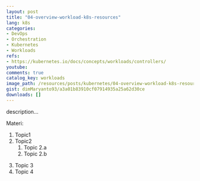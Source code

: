 ```yaml
---
layout: post
title: "04-overview-workload-k8s-resources"
lang: k8s
categories:
- DevOps
- Orchestration
- Kubernetes
- Workloads
refs: 
- https://kubernetes.io/docs/concepts/workloads/controllers/
youtube: 
comments: true
catalog_key: workloads
image_path: /resources/posts/kubernetes/04-overview-workload-k8s-resources
gist: dimMaryanto93/a3a01b83910cf07914935a25a62d30ce
downloads: []
---
```



description...

Materi: 

1. Topic1
2. Topic2
    1. Topic 2.a
    2. Topic 2.b
<!--more-->
3. Topic 3
4. Topic 4